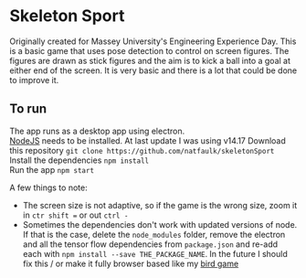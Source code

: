 # Skeleton Sport
Originally created for Massey University's Engineering Experience Day. This is a basic game that uses pose detection to control on screen figures. The figures are drawn as stick figures and the aim is to kick a ball into a goal at either end of the screen. It is very basic and there is a lot that could be done to improve it.

## To run
The app runs as a desktop app using electron.  
[NodeJS](https://nodejs.org/en/) needs to be installed. At last update I was using v14.17
Download this repository `git clone https://github.com/natfaulk/skeletonSport`  
Install the dependencies `npm install`  
Run the app `npm start`  

A few things to note:
- The screen size is not adaptive, so if the game is the wrong size, zoom it in `ctr shift =` or out `ctrl -`  
- Sometimes the dependencies don't work with updated versions of node. If that is the case, delete the `node_modules` folder, remove the electron and all the tensor flow dependencies from `package.json` and re-add each with `npm install --save THE_PACKAGE_NAME`. In the future I should fix this / or make it fully browser based like my [bird game](https://github.com/natfaulk/posebird)  
